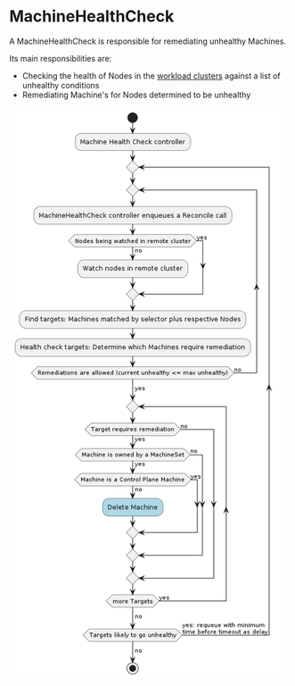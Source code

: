 # MachineHealthCheck

A MachineHealthCheck is responsible for remediating unhealthy Machines.

Its main responsibilities are:
* Checking the health of Nodes in the [workload clusters] against a list of unhealthy conditions
* Remediating Machine's for Nodes determined to be unhealthy

![](../../../images/machinehealthcheck-controller.png)

<!-- links -->
[workload clusters]: ../../../reference/glossary.md#workload-cluster
